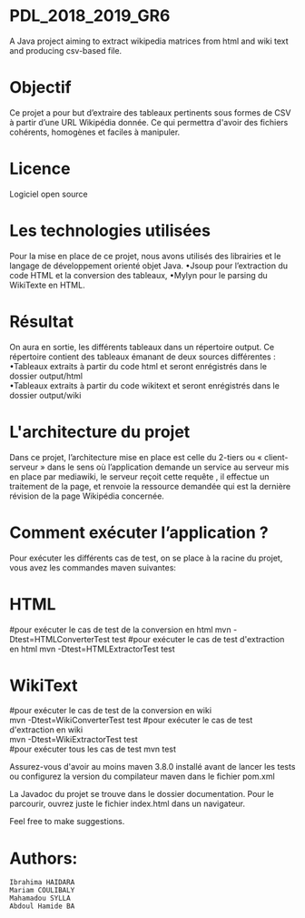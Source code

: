 # PDL_2018_2019_GR6
A Java project aiming to extract wikipedia matrices from html and wiki text and producing csv-based file.

# Objectif
  Ce projet a pour but d’extraire des tableaux pertinents sous formes de CSV à partir d’une URL  Wikipédia donnée. Ce qui permettra d'avoir des fichiers cohérents, homogènes et faciles à manipuler.

# Licence 
  Logiciel open source

# Les technologies utilisées 
 Pour la mise en place de ce projet, nous avons utilisés des librairies et le langage de développement orienté objet Java.
  •Jsoup pour l’extraction du code HTML et la conversion des tableaux,
  •Mylyn pour le parsing du WikiTexte en HTML.
 
# Résultat
On aura en sortie, les différents tableaux dans un répertoire output.
Ce répertoire contient des tableaux émanant  de deux sources différentes :
  •Tableaux extraits à partir du code html et seront enrégistrés dans le dossier output/html  
  •Tableaux extraits à partir du code wikitext et seront enrégistrés dans le dossier output/wiki

# L'architecture du projet 
 Dans ce projet, l’architecture mise en place est celle du 2-tiers ou « client-serveur » dans le sens où  l’application demande un service au serveur mis en place par mediawiki, le serveur reçoit cette requête , il effectue un traitement de la page, et renvoie la ressource demandée qui est la dernière révision de la page Wikipédia concernée.

# Comment exécuter l’application ? 
 Pour exécuter les différents cas de test, on se place à la racine du projet, vous avez les commandes maven suivantes: 
 
 # HTML
 #pour exécuter le cas de test de la conversion en html
   mvn -Dtest=HTMLConverterTest test 
 #pour exécuter le cas de test d'extraction en html
   mvn -Dtest=HTMLExtractorTest test

 # WikiText
 #pour exécuter le cas de test de la conversion en wiki </br>
   mvn -Dtest=WikiConverterTest test
 #pour exécuter le cas de test d'extraction en wiki </br>
   mvn -Dtest=WikiExtractorTest test </br>
 #pour exécuter tous les cas de test
   mvn test

Assurez-vous d'avoir au moins maven 3.8.0 installé avant de lancer les tests ou configurez la version du compilateur maven dans le fichier pom.xml

La Javadoc du projet se trouve dans le dossier documentation. Pour le parcourir, ouvrez juste le fichier index.html dans un navigateur.

Feel free to make suggestions.

# Authors:
	Ibrahima HAIDARA
	Mariam COULIBALY
	Mahamadou SYLLA
	Abdoul Hamide BA


